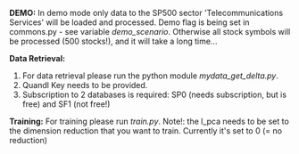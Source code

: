 **DEMO:**
In demo mode only data to the SP500 sector 'Telecommunications Services' will be loaded and processed. Demo flag is being set in commons.py - see variable _demo_scenario_. Otherwise all stock symbols will be processed (500 stocks!), and it will take a long time...

**Data Retrieval:**

1. For data retrieval please run the python module _mydata\_get\_delta.py_. 
2. Quandl Key needs to be provided.
3. Subscription to 2 databases is required: SP0 (needs subscription, but is free) and SF1 (not free!) 


**Training:**
For training please run _train.py_. Note!: the l_pca needs to be set to the dimension reduction that you want to train. Currently it's set to 0 (= no reduction)
